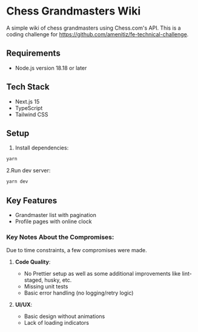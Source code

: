 # Chess Grandmasters Wiki

A simple wiki of chess grandmasters using Chess.com's API. This is a coding challenge for https://github.com/amenitiz/fe-technical-challenge.

## Requirements
- Node.js version 18.18 or later

## Tech Stack
- Next.js 15
- TypeScript
- Tailwind CSS

## Setup
1. Install dependencies:
```bash
yarn
```
2.Run dev server:
```bash
yarn dev
```

## Key Features
- Grandmaster list with pagination
- Profile pages with online clock

### Key Notes About the Compromises:
Due to time constraints, a few compromises were made.

1. **Code Quality**:
   - No Prettier setup as well as some additional improvements like lint-staged, husky, etc.
   - Missing unit tests
   - Basic error handling (no logging/retry logic) 

2. **UI/UX**:
   - Basic design without animations
   - Lack of loading indicators

